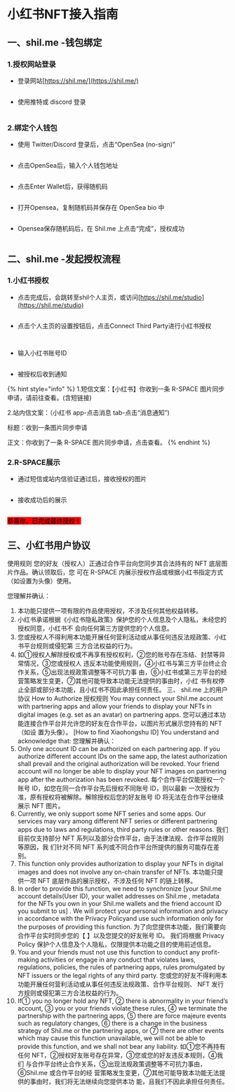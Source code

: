 # 小红书NFT接入指南

## 一、shil.me -钱包绑定

### 1.授权网站登录

* 登录网站[https://shil.me/](https://shil.me/)

<figure><img src="../.gitbook/assets/image (2).png" alt=""><figcaption></figcaption></figure>

* 使用推特或 discord 登录

<figure><img src="../.gitbook/assets/image (26).png" alt=""><figcaption></figcaption></figure>



### 2.绑定个人钱包

* 使用 Twitter/Discord 登录后，点击“OpenSea (no-sign)”

<figure><img src="../.gitbook/assets/image (22).png" alt=""><figcaption></figcaption></figure>

* 点击OpenSea后，输入个人钱包地址

<figure><img src="../.gitbook/assets/image (6).png" alt=""><figcaption></figcaption></figure>

* 点击Enter Wallet后，获得随机码

<figure><img src="../.gitbook/assets/image (13).png" alt=""><figcaption></figcaption></figure>



* 打开Opensea，复制随机码并保存在 OpenSea bio 中

<figure><img src="../.gitbook/assets/image (23).png" alt=""><figcaption></figcaption></figure>



* Opensea保存随机码后，在 Shil.me 上点击“完成”，授权成功

<figure><img src="../.gitbook/assets/image (3).png" alt=""><figcaption></figcaption></figure>

## 二、shil.me -发起授权流程

### 1.小红书授权

* 点击完成后，会跳转至shil个人主页，或访问[https://shil.me/studio](https://shil.me/studio)

<figure><img src="../.gitbook/assets/image (24).png" alt=""><figcaption></figcaption></figure>

* 点击个人主页的设置按钮后，点击Connect Third Party进行小红书授权

<figure><img src="../.gitbook/assets/image (5).png" alt=""><figcaption></figcaption></figure>



<figure><img src="../.gitbook/assets/image (21).png" alt=""><figcaption></figcaption></figure>

* 输入小红书账号ID

<figure><img src="../.gitbook/assets/image.png" alt=""><figcaption></figcaption></figure>

* 被授权后收到通知&#x20;

{% hint style="info" %}
1.短信文案：【小红书】你收到一条 R-SPACE 图片同步申请，请前往查看。(含短链接)

2.站内信文案：（小红书 app-点击消息 tab-点击“消息通知”)

&#x20;       标题：收到一条图片同步申请 &#x20;

&#x20;       正文：你收到了一条 R-SPACE 图片同步申请，点击查看。
{% endhint %}

### 2.R-SPACE展示

* 通过短信或站内信验证通过后，接收授权的图片

<figure><img src="../.gitbook/assets/image (7).png" alt=""><figcaption></figcaption></figure>

* 接收成功后的展示

<figure><img src="../.gitbook/assets/image (14).png" alt=""><figcaption></figcaption></figure>

<mark style="background-color:red;">恭喜你，已完成最终授权！</mark>

## 三、小红书用户协议

使用规则 您的好友（授权人）正通过合作平台向您同步其合法持有的 NFT 底层图片作品。确认领取后，您 可在 R-SPACE 内展示授权作品或根据小红书指定方式（如设置为头像）使用。&#x20;

您理解并确认：

1. 本功能只提供一项有限的作品使用授权，不涉及任何其他权益转移。
2. 小红书承诺根据《小红书隐私政策》保护您的个人信息及个人隐私，未经您的授权同意，小红书不 会向任何第三方提供您的个人信息。
3. 您或授权人不得利用本功能开展任何营利活动或从事任何违反法规政策、小红书平台规则或侵犯第 三方合法权益的行为。
4. 如①授权人解除授权或不再享有授权权利，②您的账号存在冻结、封禁等异常情况，③您或授权人 违反本功能使用规则，④小红书与第三方平台终止合作关系，⑤出现法规政策调整等不可抗力事 由，⑥小红书或第三方平台的经营策略发生变更，⑦其他可能导致本功能无法提供的事由时，小红 书有权停止全部或部分本功能，且小红书不因此承担任何责任。 三、 shil.me 上的用户协议 How to Authorize 授权规则 You may connect your Shil.me account with partnering apps and allow your friends to display your NFTs in digital images (e.g. set as an avatar) on partnering apps. 您可以通过本功能连接合作平台并允许您的好友在合作平台，以图片形式展示您持有的 NFT（如设 置为头像）。 \[How to find Xiaohongshu ID] You understand and acknowledge that: 您理解并确认：
5. Only one account ID can be authorized on each partnering app. If you authorize different account IDs on the same app, the latest authorization shall prevail and the original authorization will be revoked. Your friend account will no longer be able to display your NFT images on partnering app after the authorization has been revoked. 每个合作平台仅能授权一个账号 ID，如您在同一合作平台先后授权不同账号 ID，则以最新 一次授权为准，原有授权将被解除。解除授权后您的好友账号 ID 将无法在合作平台继续展示 NFT 图片。
6. Currently, we only support some NFT series and some apps. Our services may vary among different NFT series or different partnering apps due to laws and regulations, third party rules or other reasons. 我们目前仅支持部分 NFT 系列以及部分合作平台，由于法律法规、合作平台规则等原因，我 们针对不同 NFT 系列或不同合作平台所提供的服务可能存在差别。
7. This function only provides authorization to display your NFTs in digital images and does not involve any on-chain transfer of NFTs. 本功能只提供一项 NFT 底层作品的展示授权，不涉及任何 NFT 的链上转移。
8. In order to provide this function, we need to synchronize \[your Shil.me account details(User ID), your wallet addresses on Shil.me , metadata for the NFTs you own in your Shil.me wallets and the friend account ID you submit to us] . We will protect your personal information and privacy in accordance with the Privacy Policyand use such information only for the purposes of providing this function. 为了向您提供本功能，我们需要向合作平台实时同步您的【 】以及您提交的好友账号 ID。 我们将根据 Privacy Policy 保护个人信息及个人隐私，仅限提供本功能之目的使用前述信息。
9. You and your friends must not use this function to conduct any profit-making activities or engage in any conduct that violates laws, regulations, policies, the rules of partnering apps, rules promulgated by NFT issuers or the legal rights of any third party. 您或您的好友不得利用本功能开展任何营利活动或从事任何违反法规政策、合作平台规则、 NFT 发行方规则或侵犯第三方合法权益的行为。
10. If① you no longer hold any NFT, ② there is abnormality in your friend’s account, ③ you or your friends violate these rules, ④ we terminate the partnership with the partnering apps, ⑤ there are force majeure events such as regulatory changes, ⑥ there is a change in the business strategy of Shil.me or the partnering apps, or ⑦ there are other events which may cause this function unavailable, we will not be able to provide this function, and we shall not bear any liability. 如①您不再持有任何 NFT，②授权好友账号存在异常，③您或您的好友违反本规则，④我们 与合作平台终止合作关系，⑤出现法规政策调整等不可抗力事由，⑥Shil.me 或合作平台的经 营策略发生变更，⑦其他可能导致本功能无法提供的事由时，我们将无法继续向您提供本功 能，且我们不因此承担任何责任。

